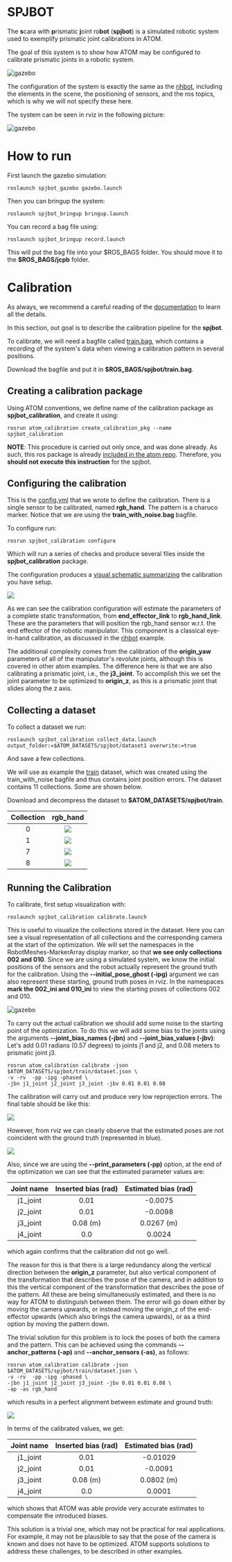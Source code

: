 # SPJBOT

The **s**cara with **p**rismatic **j**oint ro**bot** (**spjbot**) is a simulated robotic system used to exemplify prismatic joint calibrations in ATOM.

The goal of this system is to show how ATOM may be configured to calibrate prismatic joints in a robotic system.

![gazebo](docs/system.png)

The configuration of the system is exactly the same as the [rihbot](https://github.com/lardemua/atom/tree/noetic-devel/atom_examples/rihbot), including the elements in the scene, the positioning of sensors, and the ros topics, which is why we will not specify these here.

The system can be seen in rviz in the following picture:

![gazebo](docs/rviz.png)

# How to run

First launch the gazebo simulation:

    roslaunch spjbot_gazebo gazebo.launch

Then you can bringup the system:

    roslaunch spjbot_bringup bringup.launch

You can record a bag file using:

    roslaunch spjbot_bringup record.launch

This will put the bag file into your \$ROS_BAGS folder. You should move it to the **$ROS_BAGS/jcpb** folder.

# Calibration

As always, we recommend a careful reading of the [documentation](https://lardemua.github.io/atom_documentation/) to learn all the details.

In this section, out goal is to describe the calibration pipeline for the **spjbot**.

To calibrate, we will need a bagfile called [train.bag](https://drive.google.com/file/d/1trvpsJ9W5R0UkSHaOohmr4BZvnXY6ly0/view?usp=drive_link), which contains a recording of the system's data when viewing a calibration pattern in several positions.

Download the bagfile and put it in **$ROS_BAGS/spjbot/train.bag**.

## Creating a calibration package

Using ATOM conventions, we define name of the calibration package as **spjbot_calibration**, and create it using:

    rosrun atom_calibration create_calibration_pkg --name spjbot_calibration

**NOTE**: This procedure is carried out only once, and was done already. As such, this ros package is already [included in the atom repo](https://github.com/lardemua/atom/tree/noetic-devel/atom_examples/spjbot/spjbot_calibration). Therefore, you **should not execute this instruction** for the spjbot.

## Configuring the calibration

This is the [config.yml](https://github.com/lardemua/atom/blob/noetic-devel/atom_examples/spjbot/spjbot_calibration/calibration/config.yml) that we wrote to define the calibration. There is a single sensor to be calibrated, named **rgb_hand**. The pattern is a charuco marker. Notice that we are using the **train_with_noise.bag** bagfile.


To configure run:

    rosrun spjbot_calibration configure

Which will run a series of checks and produce several files inside the **spjbot_calibration** package.

The configuration produces a [visual schematic summarizing](https://github.com/lardemua/atom/blob/noetic-devel/atom_examples/spjbot/spjbot_calibration/calibration/summary.pdf) the calibration you have setup.

![](docs/summary.png)

As we can see the calibration configuration will estimate the parameters of a complete static transformation, from **end_effector_link** to **rgb_hand_link**. These are the parameters that will position the rgb_hand sensor w.r.t. the end effector of the robotic manipulator. This component is a classical eye-in-hand calibration, as discussed in the [rihbot](https://github.com/lardemua/atom/tree/noetic-devel/atom_examples/rihbot) example.

The additional complexity comes from the calibration of the **origin_yaw** parameters of all of the manipulator's revolute joints, although this is covered in other atom examples. The difference here is that we are also calibrating a prismatic joint, i.e., the **j3_joint**. To accomplish this we set the joint parameter to be optimized to **origin_z**, as this is a prismatic joint that slides along the z axis.

## Collecting a dataset

To collect a dataset we run:

    roslaunch spjbot_calibration collect_data.launch output_folder:=$ATOM_DATASETS/spjbot/dataset1 overwrite:=true

And save a few collections.

We will use as example the [train](https://drive.google.com/file/d/1WjbzB9MRPmGcowggLKX-zDOaKnj89yRF/view?usp=sharing) dataset, which was created using the train_with_noise bagfile and thus contains joint position errors. The dataset contains 11 collections. Some are shown below.

Download and decompress the dataset to **$ATOM_DATASETS/spjbot/train**.

Collection |           rgb_hand
:----------------:|:-------------------------:
0 | ![](docs/rgb_hand_000.jpg)
1 | ![](docs/rgb_hand_001.jpg)
7 | ![](docs/rgb_hand_007.jpg)
8 | ![](docs/rgb_hand_008.jpg)


## Running the Calibration

To calibrate, first setup visualization with:

    roslaunch spjbot_calibration calibrate.launch

This is useful to visualize the collections stored in the dataset. Here you can see a visual representation of all collections and the corresponding camera at the start of the optimization. We will set the namespaces in the RobotMeshes-MarkerArray display marker, so that **we see only collections 002 and 010**. Since we are using a simulated system, we know the initial positions of the sensors and the robot actually represent the ground truth for the calibration. Using the **--initial_pose_ghost (-ipg)** argument we can also represent these starting, ground truth poses in rviz. In the namespaces **mark the 002_ini and 010_ini** to view the starting poses of collections 002 and 010.

![gazebo](docs/config_rviz.png)

To carry out the actual calibration we should add some noise to the starting point of the optimization. To do this we will add some bias to the joints using the arguments **--joint_bias_names (-jbn)** and **--joint_bias_values (-jbv)**:
Let's add 0.01 radians (0.57 degrees) to joints j1 and j2, and 0.08 meters to prismatic joint j3.

    rosrun atom_calibration calibrate -json $ATOM_DATASETS/spjbot/train/dataset.json \
    -v -rv  -pp -ipg -phased \
    -jbn j1_joint j2_joint j3_joint -jbv 0.01 0.01 0.08

The calibration will carry out and produce very low reprojection errors. The final table should be like this:

![](docs/calibration_output1.png)

However, from rviz we can clearly observe that the estimated poses are not coincident with the ground truth (represented in blue).

![](docs/calibration1.png)

Also, since we are using the **--print_parameters (-pp)** option, at the end of the optimization we can see that the estimated parameter values are:

Joint name | Inserted bias (rad) | Estimated bias (rad) |
:---:|:---:|:---:|
j1_joint | 0.01 | -0.0075
j2_joint | 0.01 | -0.0098
j3_joint | 0.08 (m) | 0.0267 (m)
j4_joint | 0.0 | 0.0024

which again confirms that the calibration did not go well.

The reason for this is that there is a large redundancy along the vertical direction between the **origin_z** parameter, but also vertical component of the transformation that describes the pose of the camera, and in addition to this the vertical component of the transformation that describes the pose of the pattern. All these are being simultaneously estimated, and there is no way for ATOM to distinguish between them. The error will go down either by moving the camera upwards, or instead moving the origin_z of the end-effector upwards (which also brings the camera upwards), or as a third option by moving the pattern down.

The trivial solution for this problem is to lock the poses of both the camera and the pattern. This can be achieved using the commands **--anchor_patterns (-ap)** and **--anchor_sensors (-as)**, as follows:

    rosrun atom_calibration calibrate -json $ATOM_DATASETS/spjbot/train/dataset.json \
    -v -rv  -pp -ipg -phased \
    -jbn j1_joint j2_joint j3_joint -jbv 0.01 0.01 0.08 \
    -ap -as rgb_hand

which results in a perfect alignment between estimate and ground truth:

![](docs/calibration2.png)

In terms of the calibrated values, we get:

Joint name | Inserted bias (rad) | Estimated bias (rad) |
:---:|:---:|:---:|
j1_joint | 0.01 | -0.01029
j2_joint | 0.01 | -0.0091
j3_joint | 0.08 (m) | 0.0802 (m)
j4_joint | 0.0 | 0.0001

which shows that ATOM was able provide very accurate estimates to compensate the introduced biases.

This solution is a trivial one, which may not be practical for real applications. For example, it may not be plausible to say that the pose of the camera is known and does not have to be optimized. ATOM supports solutions to address these challenges, to be described in other examples.